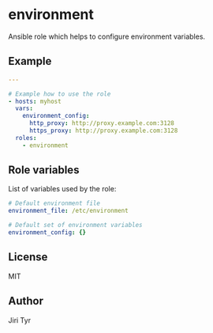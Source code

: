 environment
===========

Ansible role which helps to configure environment variables.


Example
-------

```yaml
---

# Example how to use the role
- hosts: myhost
  vars:
    environment_config:
      http_proxy: http://proxy.example.com:3128
      https_proxy: http://proxy.example.com:3128
  roles:
    - environment
```


Role variables
--------------

List of variables used by the role:

```yaml
# Default environment file
environment_file: /etc/environment

# Default set of environment variables
environment_config: {}
```


License
-------

MIT


Author
------

Jiri Tyr
